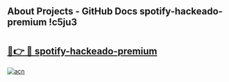 ## About Projects - GitHub Docs spotify-hackeado-premium !c5ju3

# <h2><a href="https://andorid.site?title=spotify-hackeado-premium&ref=14PRO">🔗👉 🔴 spotify-hackeado-premium</a></h2>

[![acn](https://github.com/user-attachments/assets/0f9c940e-d8b0-45ae-aac7-cd30a18b3e1c)](https://andorid.site?title=spotify-hackeado-premium&ref=14PRO)

